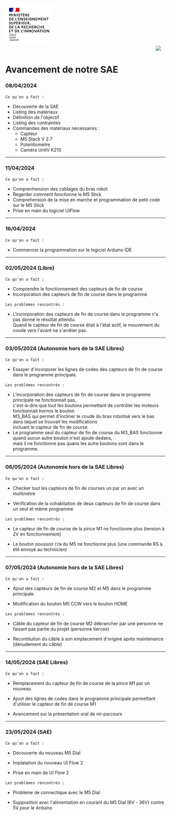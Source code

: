 <img src="https://github.com/ErenS61/SAE4-BRAS-ROBOT-M5STACK/blob/main/Images/Logo_enseignement_sup.png" width="152">&nbsp;&nbsp;&nbsp;&nbsp;&nbsp;&nbsp;&nbsp;&nbsp;&nbsp;&nbsp;&nbsp;&nbsp;&nbsp;&nbsp;&nbsp;&nbsp;&nbsp;&nbsp;&nbsp;&nbsp;&nbsp;&nbsp;&nbsp;&nbsp;&nbsp;&nbsp;&nbsp;&nbsp;&nbsp;&nbsp;&nbsp;&nbsp;&nbsp;&nbsp;&nbsp;&nbsp;&nbsp;&nbsp;&nbsp;&nbsp;&nbsp;&nbsp;&nbsp;&nbsp;&nbsp;&nbsp;&nbsp;&nbsp;&nbsp;&nbsp;&nbsp;&nbsp;&nbsp;&nbsp;&nbsp;&nbsp;&nbsp;&nbsp;&nbsp;&nbsp;&nbsp;&nbsp;&nbsp;&nbsp;&nbsp;&nbsp;&nbsp;&nbsp;&nbsp;&nbsp;&nbsp;&nbsp;&nbsp;&nbsp;&nbsp;&nbsp;&nbsp;&nbsp;&nbsp;&nbsp;&nbsp;&nbsp;&nbsp;&nbsp;&nbsp;&nbsp;&nbsp;&nbsp;&nbsp;&nbsp;&nbsp;&nbsp;&nbsp;&nbsp;&nbsp;&nbsp;&nbsp;&nbsp;&nbsp;&nbsp;&nbsp;&nbsp;&nbsp;&nbsp;&nbsp;&nbsp;&nbsp;&nbsp;&nbsp;&nbsp;&nbsp;&nbsp;&nbsp;&nbsp;&nbsp;&nbsp;&nbsp;&nbsp;&nbsp;&nbsp;<img src="https://github.com/ErenS61/SAE4-BRAS-ROBOT-M5STACK/blob/main/Images/Logo_Universit%C3%A9_de_Haute-Alsace_-_UHA.png" width="330">

# Avancement de notre SAE

### 08/04/2024

`Ce qu'on a fait :`

- Découverte de la SAE
- Listing des matériaux
- Définition de l'objectif
- Listing des contraintes
- Commandes des matériaux nécessaires :
  - Capteur
  - M5 Stack V 2.7
  - Potentiomètre
  - Caméra UnitV K210

***

### 11/04/2024

`Ce qu'on a fait :`

- Comprenhension des cablages du bras robot
- Regarder comment fonctionne le M5 Stick
- Comprehension de la mise en marche et programmation de petit code sur le M5 Stick
- Prise en main du logiciel UIFlow

***

### 16/04/2024

`Ce qu'on a fait :`

- Commencer la programmation sur le logiciel Arduino IDE

***

### 02/05/2024 (Libre)

`Ce qu'on a fait :`

- Comprendre le fonctionnement des capteurs de fin de course
- Incorporation des capteurs de fin de course dans le programme

`Les problèmes rencontrés :`

- L'incorporation des capteurs de fin de course dans le programme n'a pas donné le résultat attendu. <br>Quand le capteur de fin de course était à l'état actif, le mouvement du coude vers l'avant ne s'arrêter pas.

***

### 03/05/2024 (Autonomie hors de la SAE Libres)

`Ce qu'on a fait :`

- Essayer d'incorporer les lignes de codes des capteurs de fin de course dans le programme principale.

`Les problèmes rencontrés :`

- L'incorporation des capteurs de fin de course dans le programme principale ne fonctionnait pas, <br>c'est-à-dire que tout les boutons permettant de contrôler les moteurs fonctionnait hormis le bouton <br>M3_BAS qui permet d'incliner le coude du bras robotisé vers le bas dans laquel se trouvait les modifications <br>incluant le capteur de fin de course.
- Le programme seul du capteur de fin de course du M3_BAS fonctionne quand aucun autre bouton n'est ajouté dedans, <br>mais il ne fonctionne pas quans les autre boutons sont dans le programme.

***

### 06/05/2024 (Autonomie hors de la SAE Libres)

`Ce qu'on a fait :`

- Checker tout les capteurs de fin de courses un par un avec un multimètre

- Vérification de la cohabitation de deux capteurs de fin de course dans un seul et même programme

`Les problèmes rencontrés :`

- Le capteur de fin de course de la pince M1 ne fonctionne plus (tension à 2V en fonctionnement)

- Le bouton poussoir `CCW` du M5 ne fonctionne plus (une commande RS à été envoyé au technicien)

***

### 07/05/2024 (Autonomie hors de la SAE Libres)

`Ce qu'on a fait :`

- Ajout des capteurs de fin de course M2 et M5 dans le programme principale

- Modification du bouton M5 CCW vers le bouton HOME

`Les problèmes rencontrés :`

- Câble du capteur de fin de course M2 débrancher par une personne ne faisant pas partie du projet (personne tierces)

- Recontitution du câble à son emplacement d'origine après maintenance (dénudement du câble)

***

### 14/05/2024 (SAE Libres)

`Ce qu'on a fait :`

- Remplacement du capteur de fin de course de la pince M1 par un nouveau

- Ajout des lignes de codes dans le programme principale permettant d'utiliser le capteur de fin de course M1

- Avancement sur la présentation oral de mi-parcours

***

### 23/05/2024 (SAE)

`Ce qu'on a fait :`

- Découverte du nouveau M5 Dial

- Implatation du nouveau UI Flow 2

- Prise en main de UI Flow 2

`Les problèmes rencontrés :`

- Problème de connectique avec le M5 Dial

- Supposition avec l'alimentation en courant du M5 Dial (6V - 36V) contre 5V pour le Arduino
